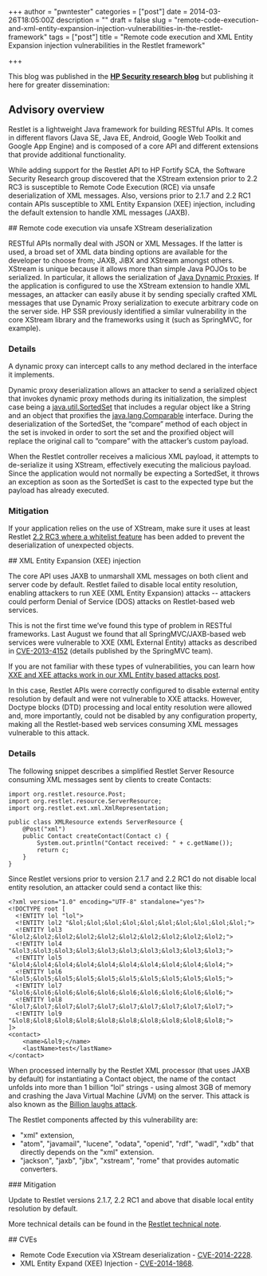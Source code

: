 +++
author = "pwntester"
categories = ["post"]
date = 2014-03-26T18:05:00Z
description = ""
draft = false
slug = "remote-code-execution-and-xml-entity-expansion-injection-vulnerabilities-in-the-restlet-framework"
tags = ["post"]
title = "Remote code execution and XML Entity Expansion injection vulnerabilities in the Restlet framework"

+++


This blog was published in the [**HP Security research blog**](http://h30499.www3.hp.com/t5/HP-Security-Research-Blog/Remote-code-execution-and-XML-Entity-Expansion-injection/ba-p/6403370) but publishing it here for greater dissemination:

## Advisory overview

Restlet is a lightweight Java framework for building RESTful APIs. It comes in different flavors (Java SE, Java EE, Android, Google Web Toolkit and Google App Engine) and is composed of a core API and different extensions that provide additional functionality.

While adding support for the Restlet API to HP Fortify SCA, the Software Security Research group discovered that the XStream extension prior to 2.2 RC3 is susceptible to Remote Code Execution (RCE) via unsafe deserialization of XML messages. Also, versions prior to 2.1.7 and 2.2 RC1 contain APIs susceptible to XML Entity Expansion (XEE) injection, including the default extension to handle XML messages (JAXB).

## Remote code execution via unsafe XStream deserialization

RESTful APIs normally deal with JSON or XML Messages. If the latter is used, a broad set of XML data binding options are available for the developer to choose from; JAXB, JiBX and XStream amongst others. XStream is unique because it allows more than simple Java POJOs to be serialized. In particular, it allows the serialization of [Java Dynamic Proxies](http://docs.oracle.com/javase/7/docs/api/java/lang/reflect/Proxy.html). If the application is configured to use the XStream extension to handle XML messages, an attacker can easily abuse it by sending specially crafted XML messages that use Dynamic Proxy serialization to execute arbitrary code on the server side. HP SSR previously identified a similar vulnerability in the core XStream library and the frameworks using it (such as SpringMVC, for example).

### Details

A dynamic proxy  can intercept calls to any method declared in the interface it implements.

Dynamic proxy deserialization allows an attacker to send a serialized object that invokes dynamic proxy methods during its initialization, the simplest case being a [java.util.SortedSet](http://docs.oracle.com/javase/7/docs/api/java/util/SortedSet.html) that includes a regular object like a String and an object that proxifies the [java.lang.Comparable](http://docs.oracle.com/javase/7/docs/api/java/lang/Comparable.html) interface. During the deserialization of the SortedSet, the “compare” method of each object in the set is invoked in order to sort the set and the proxified object will replace the original call to “compare” with the attacker’s custom payload.

When the Restlet controller receives a malicious XML payload, it attempts to de-serialize it using XStream, effectively executing the malicious payload. Since the application would not normally be expecting a SortedSet, it throws an exception as soon as the SortedSet is cast to the expected type but the payload has already executed.

### Mitigation

If your application relies on the use of XStream, make sure it uses at least Restlet [2.2 RC3 where a whitelist feature](https://github.com/restlet/restlet-framework-java/wiki/XStream-security-enhancements) has been added to prevent the deserialization of unexpected objects.

## XML Entity Expansion (XEE) injection

The core API uses JAXB to unmarshall XML messages on both client and server code by default. Restlet failed to disable local entity resolution, enabling attackers to run XEE (XML Entity Expansion) attacks -- attackers could perform Denial of Service (DOS) attacks on Restlet-based web services.

This is not the first time we’ve found this type of problem in RESTful frameworks. Last August we found that all SpringMVC/JAXB-based web services were vulnerable to XXE (XML External Entity) attacks as described in [CVE-2013-4152](http://www.gopivotal.com/security/cve-2013-4152) (details published by the SpringMVC team).

If you are not familiar with these types of vulnerabilities, you can learn how [XXE and XEE attacks work in our XML Entity based attacks post](http://h30499.www3.hp.com/t5/HP-Security-Research-Blog/HP-Security-Research-Threat-Intelligence-Briefing-Episode-6/ba-p/6156265#.Uvz_OV7-S-g).

In this case, Restlet APIs were correctly configured to disable external entity resolution by default and were not vulnerable to XXE attacks. However, Doctype blocks (DTD) processing and local entity resolution were allowed and, more importantly, could not be disabled by any configuration property, making all the Restlet-based web services consuming XML messages vulnerable to this attack.

### Details

The following snippet describes a simplified Restlet Server Resource consuming XML messages sent by clients to create Contacts:

```lang-bash line-numbers 
import org.restlet.resource.Post;
import org.restlet.resource.ServerResource;
import org.restlet.ext.xml.XmlRepresentation;

public class XMLResource extends ServerResource {
    @Post("xml")
    public Contact createContact(Contact c) {
        System.out.println("Contact received: " + c.getName());
        return c;
    }
}
```

Since Restlet versions prior to version 2.1.7 and 2.2 RC1 do not disable local entity resolution, an attacker could send a contact like this:

```lang-bash line-numbers 
<?xml version="1.0" encoding="UTF-8" standalone="yes"?>
<!DOCTYPE root [
  <!ENTITY lol "lol">
  <!ENTITY lol2 "&lol;&lol;&lol;&lol;&lol;&lol;&lol;&lol;&lol;&lol;">
  <!ENTITY lol3 "&lol2;&lol2;&lol2;&lol2;&lol2;&lol2;&lol2;&lol2;&lol2;&lol2;">
  <!ENTITY lol4 "&lol3;&lol3;&lol3;&lol3;&lol3;&lol3;&lol3;&lol3;&lol3;&lol3;">
  <!ENTITY lol5 "&lol4;&lol4;&lol4;&lol4;&lol4;&lol4;&lol4;&lol4;&lol4;&lol4;">
  <!ENTITY lol6 "&lol5;&lol5;&lol5;&lol5;&lol5;&lol5;&lol5;&lol5;&lol5;&lol5;">
  <!ENTITY lol7 "&lol6;&lol6;&lol6;&lol6;&lol6;&lol6;&lol6;&lol6;&lol6;&lol6;">
  <!ENTITY lol8 "&lol7;&lol7;&lol7;&lol7;&lol7;&lol7;&lol7;&lol7;&lol7;&lol7;">
  <!ENTITY lol9 "&lol8;&lol8;&lol8;&lol8;&lol8;&lol8;&lol8;&lol8;&lol8;&lol8;">
]>
<contact>
    <name>&lol9;</name>
    <lastName>test</lastName>
</contact>
```

When processed internally by the Restlet XML processor (that uses JAXB by default) for instantiating a Contact object, the name of the contact unfolds into more than 1 billion “lol” strings - using almost 3GB of memory and crashing the Java Virtual Machine (JVM) on the server. This attack is also known as the [Billion laughs attack](http://en.wikipedia.org/wiki/Billion_laughs).

The Restlet components affected by this vulnerability are:

* "xml" extension,
* "atom", "javamail", "lucene", "odata", "openid", "rdf", "wadl", "xdb" that directly depends on the "xml" extension.
* "jackson", "jaxb", "jibx", "xstream", "rome" that provides automatic converters.

### Mitigation

Update to Restlet versions 2.1.7, 2.2 RC1 and above that disable local entity resolution by default.

More technical details can be found in the [Restlet technical note](https://github.com/restlet/restlet-framework-java/wiki/XEE-security-enhancements).

## CVEs

* Remote Code Execution via XStream deserialization - [CVE-2014-2228](http://cve.mitre.org/cgi-bin/cvename.cgi?name=CVE-2014-2228).
* XML Entity Expand (XEE) Injection - [CVE-2014-1868](http://cve.mitre.org/cgi-bin/cvename.cgi?name=CVE-2014-1868).
